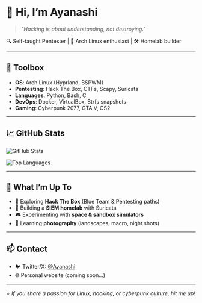 # 👾 Hi, I’m Ayanashi

> _"Hacking is about understanding, not destroying."_  

🔍 Self-taught Pentester | 🐧 Arch Linux enthusiast | 🛠️ Homelab builder  

---

## 🧰 Toolbox

- **OS**: Arch Linux (Hyprland, BSPWM)  
- **Pentesting**: Hack The Box, CTFs, Scapy, Suricata  
- **Languages**: Python, Bash, C  
- **DevOps**: Docker, VirtualBox, Btrfs snapshots  
- **Gaming**: Cyberpunk 2077, GTA V, CS2  

---

## 📈 GitHub Stats

![GitHub Stats](https://github-readme-stats.vercel.app/api?username=Ayanashi&show_icons=true&theme=radical)

![Top Languages](https://github-readme-stats.vercel.app/api/top-langs/?username=Ayanashi&layout=compact&theme=radical)

---

## 🚀 What I’m Up To

- 🧪 Exploring **Hack The Box** (Blue Team & Pentesting paths)  
- 📡 Building a **SIEM homelab** with Suricata  
- 🎮 Experimenting with **space & sandbox simulators**  
- 🎨 Learning **photography** (landscapes, macro, night shots)  

---

## 📫 Contact

- 🐦 Twitter/X: [@Ayanashi](#)  
- 🌐 Personal website (coming soon...)  

---

⭐️ _If you share a passion for Linux, hacking, or cyberpunk culture, hit me up!_
